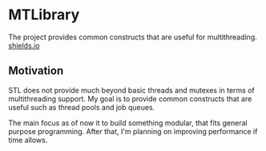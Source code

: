 # MTLibrary
The project provides common constructs that are useful for multithreading.
[shields.io](https://img.shields.io/github/license/saltstack/salt)
## Motivation
STL does not provide much beyond basic threads and mutexes in terms of multithreading support. My goal is to provide common constructs that are useful such as thread pools and job queues.

The main focus as of now it to build something modular, that fits general purpose programming. After that, I'm planning on improving performance if time allows.
